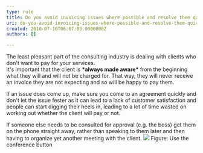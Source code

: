 ```yaml
---
type: rule
title: Do you avoid invoicing issues where possible and resolve them quickly when they come up?
uri: do-you-avoid-invoicing-issues-where-possible-and-resolve-them-quickly-when-they-come-up
created: 2010-07-16T06:07:03.0000000Z
authors: []

---
```


 The least pleasant part of the consulting industry is dealing with clients who don't want to pay for your services.<br> 
It's important that the client is **\*always made aware\*** from the beginning what they will and will not be charged for. That way, they will never receive an invoice they are not expecting and so will be happy to pay them.

If an issue does come up, make sure you come to an agreement quickly and don't let the issue fester as it can lead to a lack of customer satisfaction and people can start digging their heels in, leading to a lot of time wasted on working out whether the client will pay or not.

If someone else needs to be consulted for approval (e.g. the boss) get them on the phone straight away, rather than speaking to them later and then having to organize yet another meeting with the client.
![](http&#58;//www.ssw.com.au/ssw/Standards/Rules/Images/confrn.jpg) Figure: Use the conference button 
